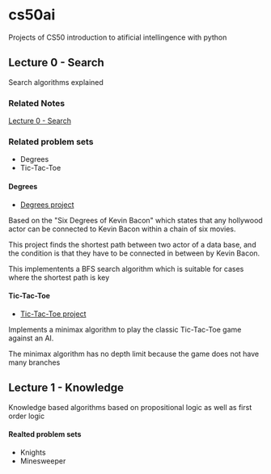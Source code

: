 # cs50ai
Projects of CS50 introduction to atificial intellingence with python

## Lecture 0 - Search
Search algorithms explained

### Related Notes
[Lecture 0 - Search](./lectures/lecture_0_search.md)
### Related problem sets
- Degrees
- Tic-Tac-Toe

#### Degrees
- [Degrees project](./degrees)


Based on the "Six Degrees of Kevin Bacon" which states that any hollywood actor
can be connected to Kevin Bacon within a chain of six movies.

This project finds the shortest path between two actor of a data base, and the
condition is that they have to be connected in between by Kevin Bacon.

This implementents a BFS search algorithm which is suitable for cases where the
shortest path is key

#### Tic-Tac-Toe
- [Tic-Tac-Toe project](./tictactoe)


Implements a minimax algorithm to play the classic
Tic-Tac-Toe game against an AI.

The minimax algorithm has no depth limit because the game does not have many
branches


## Lecture 1 - Knowledge
Knowledge based algorithms based on propositional logic as well as first
order logic
#### Realted problem sets
- Knights
- Minesweeper
